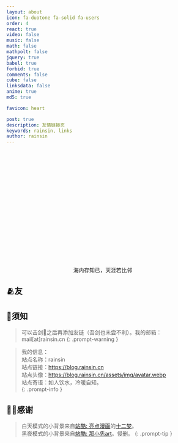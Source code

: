 ```yaml
---
layout: about
icon: fa-duotone fa-solid fa-users
order: 4
react: true
video: false
music: false
math: false
mathpolt: false
jquery: true
babel: true
forbid: true
comments: false
cube: false
linksdata: false
anime: true
md5: true

favicon: heart

post: true
description: 友情链接页
keywords: rainsin, links
author: rainsin
---
```


<link rel="stylesheet" href="/assets/links/links-min.css"/>

<main id="shrink-card">
  <div class="c-glitch" style="border-radius: 12px;;aspect-ratio: 1 / .6;background-image: url('https://file.rainsin.cn/img/friend/friend.png'),url('https://rainsinpan.hk.cpolar.io/img/friend/friend.png');">
    <div class="c-glitch__img" style="background-image: url('https://file.rainsin.cn/img/friend/friend.png'),url('https://rainsinpan.hk.cpolar.io/img/friend/friend.png');"></div>
    <div class="c-glitch__img" style="background-image: url('https://file.rainsin.cn/img/friend/friend.png'),url('https://rainsinpan.hk.cpolar.io/img/friend/friend.png');"></div>
    <div class="c-glitch__img" style="background-image: url('https://file.rainsin.cn/img/friend/friend.png'),url('https://rainsinpan.hk.cpolar.io/img/friend/friend.png');"></div>
    <div class="c-glitch__img" style="background-image: url('https://file.rainsin.cn/img/friend/friend.png'),url('https://rainsinpan.hk.cpolar.io/img/friend/friend.png');"></div>
    <div class="c-glitch__img" style="background-image: url('https://file.rainsin.cn/img/friend/friend.png'),url('https://rainsinpan.hk.cpolar.io/img/friend/friend.png');"></div>
  </div>
  <div style="text-align: center;color: var(--text-color);">
    海内存知已，天涯若比邻
  </div>
</main>

## 🫂友

<div id="links-box"></div>


## 📌须知

> 可以击剑🤺之后再添加友链（吾剑也未尝不利）。我的邮箱：mail[at]rainsin.cn
{: .prompt-warning }

> 我的信息：<br>
> 站点名称：rainsin<br>
> 站点链接：https://blog.rainsin.cn<br>
> 站点头像：https://blog.rainsin.cn/assets/img/avatar.webp<br>
> 站点寄语：如人饮水，冷暖自知。<br>
{: .prompt-info }

## 🫶🏻感谢

> 白天模式的小背景来自[站酷: 亮点漫画](https://abenben.zcool.com.cn/)的[十二梦](https://www.zcool.com.cn/work/ZNjA0MDg3Ng==.html)。<br/>
> 黑夜模式的小背景来自[站酷: 那小先art](https://www.zcool.com.cn/u/18496248)。侵删。
{: .prompt-tip }

<script type="text/babel"  data-type="module" src="/assets/links/links.js"></script>